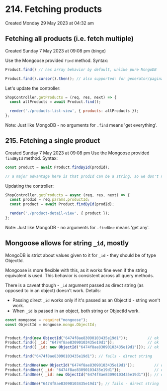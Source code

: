 # 214. Fetching products
Created Monday 29 May 2023 at 04:32 am

## Fetching all products (i.e. fetch multiple)
Created Sunday 7 May 2023 at 09:08 pm (binge)

Use the Mongoose provided `find` method. Syntax:
```js
Product.find() // has array behavior by default, unlike pure MongoDB

Product.find().cursor().then(); // also supported: for generator/pagination behavior
```

Let's update the controller:
```js
ShopController.getProducts = (req, res, next) => {
  const allProducts = await Product.find();

  render('./products-list-view', { products: allProducts });
};
```

Note: Just like MongoDB - no arguments for `.find` means 'get everything'.

## 215. Fetching a single product
Created Sunday 7 May 2023 at 09:08 pm
Use the Mongoose provided `findById` method. Syntax:
```js
const product = await Product.findById(prodId);

// a major advantage here is that prodId can be a string, so we don't need to send a mongodb.ObjectId instance
```

Updating the controller:
```js
ShopController.getProducts = async (req, res, next) => {
  const prodId = req.params.productId;
  const product = await Product.findById(prodId);

  render('./product-detail-view', { product });
};
```

Note: Just like MongoDB - no arguments for `.findOne` means 'get any'.

## Mongoose allows for string `_id`, mostly
MongoDB is strict about values given to it for `_id` - they should be of type ObjectId.

Mongoose is more flexible with this, as it works fine even if the string equivalent is used. This behavior is consistent across all query methods.

There is a caveat though - `_id` argument passed as direct string (as opposed to in an object) doesn't work. Details:
- Passing direct `_id` works only if it's passed as an ObjectId - string won't work.
- When `_id` is passed in an object, both string or ObjectId work.
```js
const mongoose = require("mongoose");
const ObjectId = mongoose.mongo.ObjectId;


Product.find(new ObjectId("6474f8ae83090103435e19d1"));         // ok
Product.find({ _id: "6474f8ae83090103435e19d1"});               // ok
Product.find({ _id: new ObjectId("6474f8ae83090103435e19d1")}); // ok

Product.find("6474f8ae83090103435e19d1"); // fails - direct string
```

```js
Product.findOne(new ObjectId("6474f8ae83090103435e19d1"));         // ok
Product.findOne({ _id: "6474f8ae83090103435e19d1"});               // ok
Product.findOne({ _id: new ObjectId("6474f8ae83090103435e19d1")}); // ok

Product.findOne("6474f8ae83090103435e19d1"); // fails - direct string
```
